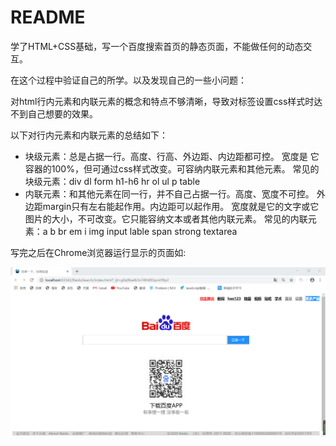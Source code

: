 # README

学了HTML+CSS基础，写一个百度搜索首页的静态页面，不能做任何的动态交互。

在这个过程中验证自己的所学。以及发现自己的一些小问题：

对html行内元素和内联元素的概念和特点不够清晰，导致对标签设置css样式时达不到自己想要的效果。

以下对行内元素和内联元素的总结如下：

- 块级元素：总是占据一行。高度、行高、外边距、内边距都可控。
  	宽度是 它容器的100%，但可通过css样式改变。可容纳内联元素和其他元素。
  	常见的块级元素：div dl form h1-h6 hr ol ul p table
- 内联元素：和其他元素在同一行，并不自己占据一行。高度、宽度不可控。
  	外边距margin只有左右能起作用。内边距可以起作用。
  	宽度就是它的文字或它图片的大小，不可改变。它只能容纳文本或者其他内联元素。
  	常见的内联元素：a b br em i img input lable span strong textarea

写完之后在Chrome浏览器运行显示的页面如:

![](https://github.com/sisi-yuan/BaiduSearch/raw/master/final.png)



